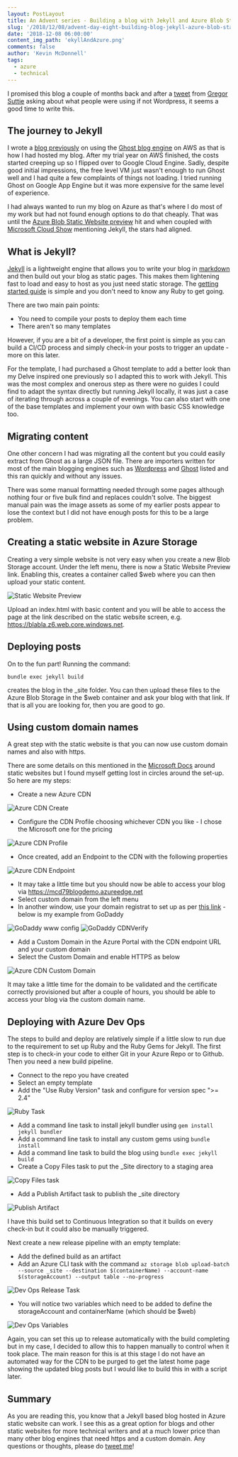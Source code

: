 ```yaml
---
layout: PostLayout
title: An Advent series - Building a blog with Jekyll and Azure Blob Static Website
slug: '/2018/12/08/advent-day-eight-building-blog-jekyll-azure-blob-static-website'
date: '2018-12-08 06:00:00'
content_img_path: 'ekyllAndAzure.png'
comments: false
author: 'Kevin McDonnell'
tags:
  - azure
  - technical
---
```


I promised this blog a couple of months back and after a [tweet](https://twitter.com/gregor_suttie/status/1072024346825244672) from [Gregor Suttie](https://twitter.com/gregor_suttie) asking about what people were using if not Wordpress, it seems a good time to write this.

## The journey to Jekyll

I wrote a [blog previously](http://www.mcd79.com/2017/03/02/hosting-a-ghost-publishing-blog-on-aws-using-a-custom-office-ui-fabric-theme-2.html) on using the [Ghost blog engine](https://docs.ghost.org/?_ga=2.17361915.390977825.1544461432-1817619238.1544461432) on AWS as that is how I had hosted my blog. After my trial year on AWS finished, the costs started creeping up so I flipped over to Google Cloud Engine. Sadly, despite good initial impressions, the free level VM just wasn't enough to run Ghost well and I had quite a few complaints of things not loading. I tried running Ghost on Google App Engine but it was more expensive for the same level of experience.

I had always wanted to run my blog on Azure as that's where I do most of my work but had not found enough options to do that cheaply. That was until the [Azure Blob Static Website preview](https://azure.microsoft.com/en-us/blog/azure-storage-static-web-hosting-public-preview/) hit and when coupled with [Microsoft Cloud Show](http://www.microsoftcloudshow.com/) mentioning Jekyll, the stars had aligned.

## What is Jekyll?

[Jekyll](https://jekyllrb.com/) is a lightweight engine that allows you to write your blog in [markdown](https://daringfireball.net/projects/markdown/) and then build out your blog as static pages. This makes them lightening fast to load and easy to host as you just need static storage. The [getting started guide](https://jekyllrb.com/docs/) is simple and you don't need to know any Ruby to get going.

There are two main pain points:

- You need to compile your posts to deploy them each time
- There aren't so many templates

However, if you are a bit of a developer, the first point is simple as you can build a CI/CD process and simply check-in your posts to trigger an update - more on this later.

For the template, I had purchased a Ghost template to add a better look than my Delve inspired one previously so I adapted this to work with Jekyll. This was the most complex and onerous step as there were no guides I could find to adapt the syntax directly but running Jekyll locally, it was just a case of iterating through across a couple of evenings. You can also start with one of the base templates and implement your own with basic CSS knowledge too.

## Migrating content

One other concern I had was migrating all the content but you could easily extract from Ghost as a large JSON file. There are importers written for most of the main blogging engines such as [Wordpress](https://import.jekyllrb.com/docs/wordpress/) and [Ghost](https://import.jekyllrb.com/docs/ghost/) listed and this ran quickly and without any issues.

There was some manual formatting needed through some pages although nothing four or five bulk find and replaces couldn't solve. The biggest manual pain was the image assets as some of my earlier posts appear to lose the context but I did not have enough posts for this to be a large problem.

## Creating a static website in Azure Storage

Creating a very simple website is not very easy when you create a new Blob Storage account. Under the left menu, there is now a Static Website Preview link. Enabling this, creates a container called $web where you can then upload your static content.

![Static Website Preview](e.PNG)

Upload an index.html with basic content and you will be able to access the page at the link described on the static website screen, e.g. https://blabla.z6.web.core.windows.net.

## Deploying posts

On to the fun part! Running the command:

`bundle exec jekyll build`

creates the blog in the \_site folder. You can then upload these files to the Azure Blob Storage in the $web container and ask your blog with that link. If that is all you are looking for, then you are good to go.

## Using custom domain names

A great step with the static website is that you can now use custom domain names and also with https.

There are some details on this mentioned in the [Microsoft Docs](https://docs.microsoft.com/en-us/azure/storage/blobs/storage-blob-static-website) around static websites but I found myself getting lost in circles around the set-up. So here are my steps:

- Create a new Azure CDN

![Azure CDN Create](018/12/AzureCDNCreate.PNG)

- Configure the CDN Profile choosing whichever CDN you like - I chose the Microsoft one for the pricing

![Azure CDN Profile](/images/2018/12/AzureCDNProfile.PNG)

- Once created, add an Endpoint to the CDN with the following properties

![Azure CDN Endpoint](018/12/AzureCDNEndpoint.PNG)

- It may take a little time but you should now be able to access your blog via https://mcd79blogdemo.azureedge.net
- Select custom domain from the left menu
- In another window, use your domain registrat to set up as per [this link](https://docs.microsoft.com/en-us/azure/cdn/cdn-custom-ssl?tabs=option-1-default-enable-https-with-a-cdn-managed-certificate#custom-domain-is-mapped-to-your-cdn-endpoint-by-a-cname-record) - below is my example from GoDaddy

![GoDaddy www config](oDaddyCDN1.PNG)
![GoDaddy CDNVerify](oDaddyCDN2.PNG)

- Add a Custom Domain in the Azure Portal with the CDN endpoint URL and your custom domain
- Select the Custom Domain and enable HTTPS as below

![Azure CDN Custom Domain](ustomDomain.PNG)

It may take a little time for the domain to be validated and the certificate correctly provisioned but after a couple of hours, you should be able to access your blog via the custom domain name.

## Deploying with Azure Dev Ops

The steps to build and deploy are relatively simple if a little slow to run due to the requirement to set up Ruby and the Ruby Gems for Jekyll. The first step is to check-in your code to either Git in your Azure Repo or to Github. Then you need a new build pipeline.

- Connect to the repo you have created
- Select an empty template
- Add the "Use Ruby Version" task and configure for version spec ">= 2.4"

![Ruby Task](ldRubyTask.PNG)

- Add a command line task to install jekyll bundler using `gem install jekyll bundler`
- Add a command line task to install any custom gems using `bundle install`
- Add a command line task to build the blog using `bundle exec jekyll build`
- Create a Copy Files task to put the \_Site directory to a staging area

![Copy Files task](evOpsCopyFiles.PNG)

- Add a Publish Artifact task to publish the \_site directory

![Publish Artifact](evOpsPublishArtifact.PNG)

I have this build set to Continuous Integration so that it builds on every check-in but it could also be manually triggered.

Next create a new release pipeline with an empty template:

- Add the defined build as an artifact
- Add an Azure CLI task with the command `az storage blob upload-batch --source _site --destination $(containerName) --account-name $(storageAccount) --output table --no-progress`

![Dev Ops Release Task](018/12/DevOpsReleaseTask.PNG)

- You will notice two variables which need to be added to define the storageAccount and containerName (which should be $web)

![Dev Ops Variables](/images/2018/12/DevOpsVariables.PNG)

Again, you can set this up to release automatically with the build completing but in my case, I decided to allow this to happen manually to control when it took place. The main reason for this is at this stage I do not have an automated way for the CDN to be purged to get the latest home page showing the updated blog posts but I would like to build this in with a script later.

## Summary

As you are reading this, you know that a Jekyll based blog hosted in Azure static website can work. I see this as a great option for blogs and other static websites for more technical writers and at a much lower price than many other blog engines that need https and a custom domain. Any questions or thoughts, please do [tweet me](https://twitter.com/kevmcdonk)!
